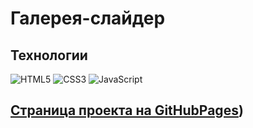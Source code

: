# Галерея-слайдер

## Технологии

![HTML5](https://img.shields.io/badge/-HTML5-e34f26?logo=html5&logoColor=white)
![CSS3](https://img.shields.io/badge/-CSS3-1572b6?logo=css3&logoColor=white)
![JavaScript](https://img.shields.io/badge/-JavaScript-f7df1e?logo=javaScript&logoColor=black)


## [Страница проекта на GitHubPages](https://ekaterinatet.github.io/photo-website/))
